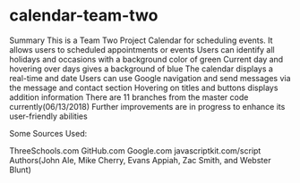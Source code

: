 # calendar-team-two
Summary
This is a Team Two Project Calendar for scheduling events.
It allows users to  scheduled appointments or events
Users can identify all holidays and occasions with a background color of green
Current day and hovering over days gives a background of blue 
The calendar displays a real-time and date
Users can use Google navigation and send  messages via the message and contact section
Hovering on titles and buttons displays addition information
There are 11 branches from the master code currently(06/13/2018)
Further improvements are  in progress to enhance its user-friendly abilities

Some Sources Used:

ThreeSchools.com
GitHub.com
Google.com
javascriptkit.com/script
Authors(John Ale, Mike Cherry, Evans Appiah,  Zac Smith, and Webster Blunt)
